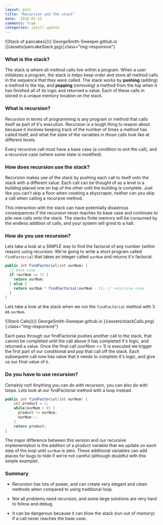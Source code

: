 ```yaml
---
layout: post
title: "Recursion and the stack"
date:  2018-01-15
comments: true
categories: jekyll update
---
```


![Stack of pancakes]({{ GeorgeSmith-Sweeper.github.io }}/assets/pancakeStack.jpg){:class="img-responsive"}


### What is the stack?

The stack is where all method calls live within a program. When a user initializes a program, the stack is helps keep order and store all method calls in the sequence that they were called. The stack works by __pushing__ (adding) a method to the top, and __popping__ (removing) a method from the top when it has finished all of its logic and returned a value. Each of these calls in stored in a unique memory location on the stack.

### What is recursion?

Recursion in terms of programming is any program or method that calls itself as part of it's execution. Recursion is a tough thing to reason about because it involves keeping track of the number of times a method has called itself, and what the state of the variables in those calls look like at different levels.

Every recursive call must have a base case (a condition to exit the call), and a recursive case (where some state is modified).

### How does recursion use the stack?

Recursion makes use of the stack by pushing each call to itself onto the stack with a different value. Each call can be thought of as a level in a building placed one on top of the other until the building is complete. Just like you can't skip a floor when creating a skyscraper, neither can you skip a call when calling a recursive method.

This interaction with the stack can have potentially disastrous consequences if the recursion never reaches its base case and continues to pile new calls onto the stack. The stacks finite memory will be consumed by the endless addition of calls, and your system will grind to a halt.

### How do you use recursion?

Lets take a look at a SIMPLE way to find the factorial of any number (within reason) using recursion. We're going to write a short program called `findFactorial` that takes an integer called `ourNum` and returns it's factorial.

```java
public int findFactorial(int ourNum) {
  // base case
  if (ourNum == 1) {
    return ourNum;
  } else {
    return ourNum * findFactorial(ourNum - 1); // recursive case
  }
}
```

Lets take a look at the stack when we run the `findFactorial` method with 3 as `ourNum`.

![Stack Calls]({{ GeorgeSmith-Sweeper.github.io }}/assets/stackCalls.png){:class="img-responsive"}

Each pass through our findFactorial pushes another call to the stack, that cannot be completed until the call above it has completed it's logic, and returned a value. Once the final call (ourNum == 1) is executed we trigger the first part of our conditional and pop that call off the stack. Each subsequent call now has value that it needs to complete it's logic, and give us our final value of `6`.

### Do you have to use recursion?

Certainly not! Anything you can do with recursion, you can also do with loops. Lets look at our findFactorial method with a loop instead.

```java
public int findFactorial(int ourNum) {
    int product = 1;
    while(ourNum > 0) {
      product *= ourNum;
      ourNum--;
    }
    return product;
}
```

The major difference between this version and our recursive implementation is the addition of a product variable that we update on each step of the loop until `ourNum` is zero. These additional variables can add places for bugs to hide if we're not careful (although doubtful with this simple example).

### Summary

* Recursion has lots of power, and can create very elegant and clean methods when compared to using traditional loop.

* Not all problems need recursion, and some large solutions are very hard to follow and debug.

* It can be dangerous because it can blow the stack (run out of memory) if a call never reaches the base case.
